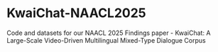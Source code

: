 # KwaiChat-NAACL2025
Code and datasets for our NAACL 2025 Findings paper - KwaiChat: A Large-Scale Video-Driven Multilingual Mixed-Type Dialogue Corpus
